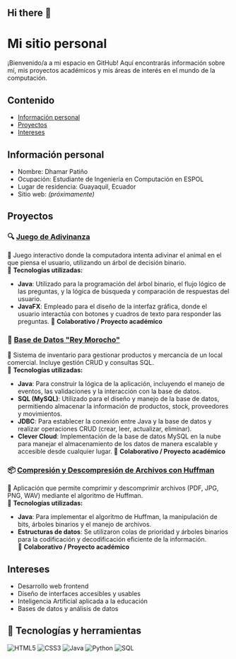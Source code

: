 ## Hi there 👋

# Mi sitio personal
¡Bienvenido/a a mi espacio en GitHub! Aquí encontrarás información sobre mí, mis proyectos académicos y mis áreas de interés en el mundo de la computación.
## Contenido
* [Información personal](#información-personal)
* [Proyectos](#proyectos)
* [Intereses](#intereses)
## Información personal
* Nombre: Dhamar Patiño
* Ocupación: Estudiante de Ingeniería en Computación en ESPOL
* Lugar de residencia: Guayaquil, Ecuador
* Sitio web: *(próximamente)*

## Proyectos
### 🔍 [Juego de Adivinanza](https://github.com/DhamarPatino/ED_P2_GRUPO03)
📌 Juego interactivo donde la computadora intenta adivinar el animal en el que piensa el usuario, utilizando un árbol de decisión binario.  
🚀 **Tecnologías utilizadas:**
- **Java**: Utilizado para la programación del árbol binario, el flujo lógico de las preguntas, y la lógica de búsqueda y comparación de respuestas del usuario.
- **JavaFX**: Empleado para el diseño de la interfaz gráfica, donde el usuario interactúa con botones y cuadros de texto para responder las preguntas. 
📁 **Colaborativo / Proyecto académico**

### 🧾 [Base de Datos "Rey Morocho"](https://github.com/raydan90s/PROYECTOBASEDEDATOS.git)
📌 Sistema de inventario para gestionar productos y mercancía de un local comercial. Incluye gestión CRUD y consultas SQL.  
🚀 **Tecnologías utilizadas:**
- **Java**: Para construir la lógica de la aplicación, incluyendo el manejo de eventos, las validaciones y la interacción con la base de datos.
- **SQL (MySQL)**: Utilizado para el diseño y manejo de la base de datos, permitiendo almacenar la información de productos, stock, proveedores y movimientos.
- **JDBC**: Para establecer la conexión entre Java y la base de datos y realizar operaciones CRUD (crear, leer, actualizar, eliminar).
-  **Clever Cloud**: Implementación de la base de datos MySQL en la nube para manejar el almacenamiento de los datos de manera escalable y accesible desde cualquier lugar.
📁 **Colaborativo / Proyecto académico**

### 📦 [Compresión y Descompresión de Archivos con Huffman](https://github.com/Josemiu/DiscretasProyecto.git)
📌 Aplicación que permite comprimir y descomprimir archivos (PDF, JPG, PNG, WAV) mediante el algoritmo de Huffman.  
🚀 **Tecnologías utilizadas:**
- **Java**: Para implementar el algoritmo de Huffman, la manipulación de bits, árboles binarios y el manejo de archivos.
- **Estructuras de datos**: Se utilizaron colas de prioridad y árboles binarios para la codificación y decodificación eficiente de la información.  
📁 **Colaborativo / Proyecto académico**

  
## Intereses
* Desarrollo web frontend
* Diseño de interfaces accesibles y usables
* Inteligencia Artificial aplicada a la educación
* Bases de datos y análisis de datos

## 🧰 Tecnologías y herramientas

![HTML5](https://img.shields.io/badge/-HTML5-E34F26?logo=html5&logoColor=fff)
![CSS3](https://img.shields.io/badge/-CSS3-1572B6?logo=css3&logoColor=fff)
![Java](https://img.shields.io/badge/-Java-007396?logo=java&logoColor=white)
![Python](https://img.shields.io/badge/-Python-3776AB?logo=python&logoColor=white)
![SQL](https://img.shields.io/badge/-SQL-4479A1?logo=postgresql&logoColor=white)
